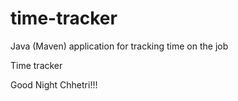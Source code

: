# time-tracker
Java (Maven) application for tracking time on the job

Time tracker

Good Night Chhetri!!!
